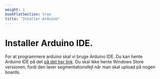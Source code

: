 ```yaml
---
weight: 1
bookFlatSection: true
title: "Intaller Arduino"
---
```

# Installer Arduino IDE.
For at programmere arduino skal vi bruge Arduino IDE. Du kan hente Arduino IDE på det [på det her link](https://www.arduino.cc/en/software). Du skal ikke hente Windows Store versionen, fordi den laver segmentationsfejl når man skal upload på nogen boards.

